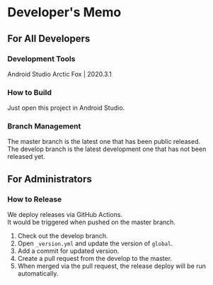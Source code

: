 # Developer's Memo

## For All Developers

### Development Tools

Android Studio Arctic Fox | 2020.3.1

### How to Build

Just open this project in Android Studio.  

### Branch Management

The master branch is the latest one that has been public released.  
The develop branch is the latest development one that has not been released yet.

## For Administrators

### How to Release

We deploy releases via GitHub Actions.  
It would be triggered when pushed on the master branch.

1. Check out the develop branch.
2. Open `_version.yml` and update the version of `global`.
3. Add a commit for updated version.
4. Create a pull request from the develop to the master.
5. When merged via the pull request, the release deploy will be run automatically.
